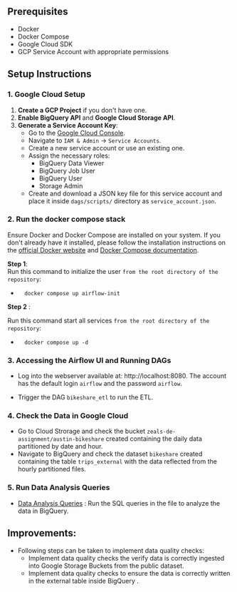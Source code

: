 
## Prerequisites

- Docker
- Docker Compose
- Google Cloud SDK
- GCP Service Account with appropriate permissions

## Setup Instructions

### 1. Google Cloud Setup

1. **Create a GCP Project** if you don't have one.
2. **Enable BigQuery API** and **Google Cloud Storage API**.
3. **Generate a Service Account Key**:
    - Go to the [Google Cloud Console](https://console.cloud.google.com/).
    - Navigate to `IAM & Admin` -> `Service Accounts`.
    - Create a new service account or use an existing one.
    - Assign the necessary roles:
        - BigQuery Data Viewer
        - BigQuery Job User
        - BigQuery User
        - Storage Admin
    - Create and download a JSON key file for this service account and place it inside `dags/scripts/` directory as `service_account.json`.

### 2. Run the docker compose stack 

Ensure Docker and Docker Compose are installed on your system. If you don't already have it installed, please follow the installation instructions on the [official Docker website](https://docs.docker.com/get-docker/) and [Docker Compose documentation](https://docs.docker.com/compose/install/).


**Step 1**:  
Run this command to initialize the user `from the root directory of the repository`:
- ```shell
    docker compose up airflow-init
  ```

**Step 2** :


Run this command start all services `from the root directory of the repository`:

- ```shell
    docker compose up -d
  ```


### 3. Accessing the Airflow UI and Running DAGs

- Log into the webserver available at: http://localhost:8080. The account has the default login `airflow` and the password `airflow`.

- Trigger the DAG `bikeshare_etl` to run the ETL.

### 4. Check the Data in Google Cloud

- Go to Cloud Strorage and check the bucket `zeals-de-assignment/austin-bikeshare` created containing the daily data partitioned by date and hour. 
- Navigate to BigQuery and check the dataset `bikeshare` created containing the table `trips_external` with the data reflected from the hourly partitioned files.

### 5. Run Data Analysis Queries

- [Data Analysis Queries](dags/scripts/queries.sql) : Run the SQL queries in the file to analyze the data in BigQuery.


## Improvements:

- Following steps can be taken to implement data quality checks:
    - Implement data quality checks the verify data is correctly ingested into Google Storage Buckets from the public dataset.
    - Implement data quality checks to ensure the data is correctly written in the external table inside BigQuery .